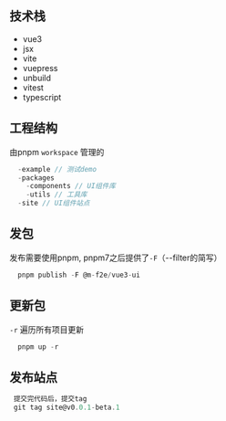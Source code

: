## 技术栈
  - vue3
  - jsx
  - vite
  - vuepress
  - unbuild
  - vitest
  - typescript

## 工程结构
由pnpm `workspace` 管理的
```js
  -example // 测试demo
  -packages
    -components // UI组件库
    -utils // 工具库
  -site // UI组件站点
```

## 发包
发布需要使用pnpm, pnpm7之后提供了`-F`（--filter的简写）
```js
  pnpm publish -F @m-f2e/vue3-ui
```

## 更新包
`-r` 遍历所有项目更新
```js
  pnpm up -r 
```

## 发布站点
```js
 提交完代码后，提交tag 
 git tag site@v0.0.1-beta.1
```